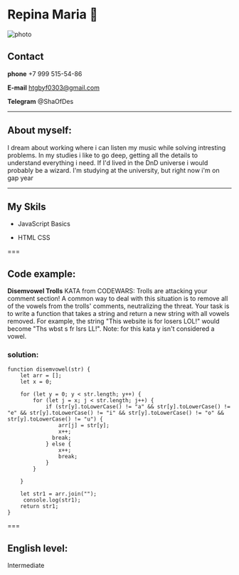 
# Repina Maria :two_women_holding_hands:


![photo](https://sun9-5.userapi.com/impg/NluBkrnbUeCmQsU7JcZMTrMlJCE-3zK4jRUI8w/H3SnLOW8SQs.jpg?size=1040x493&quality=95&sign=5bf23b5f02d07960d52d64438777bdf6&type=albumV)

## Contact [](#About-myself:)
__phone__ +7 999 515-54-86

__E-mail__ htgbyf0303@gmail.com

__Telegram__ @ShaOfDes



*****

## About myself: [](#My-Skils:)
I dream about working where i can listen my music while solving intresting problems. In my studies i like to go deep, getting all the details to understand everything i need. If I'd lived in the DnD universe i would probably be a wizard.
I'm studying at the university, but right now i'm on gap year


****


## My Skils [](#Code-example:)

- JavaScript Basics

- HTML CSS


===

## Code example: [](#english-level)
**Disemvowel Trolls** KATA from CODEWARS:
Trolls are attacking your comment section!
A common way to deal with this situation is to remove all of the vowels from the trolls' comments, neutralizing the threat.
Your task is to write a function that takes a string and return a new string with all vowels removed.
For example, the string "This website is for losers LOL!" would become "Ths wbst s fr lsrs LL!".
Note: for this kata y isn't considered a vowel.
###  solution:
```
function disemvowel(str) {
    let arr = [];
    let x = 0;

    for (let y = 0; y < str.length; y++) {
        for (let j = x; j < str.length; j++) {
            if (str[y].toLowerCase() != "a" && str[y].toLowerCase() != "e" && str[y].toLowerCase() != "i" && str[y].toLowerCase() != "o" && str[y].toLowerCase() != "u") {
                arr[j] = str[y];
                x++;
              break;
            } else {
                x++;
                break;
            }
        }
      
    }

    let str1 = arr.join("");
     console.log(str1);
    return str1;
}
```

===


## English level:
  Intermediate




